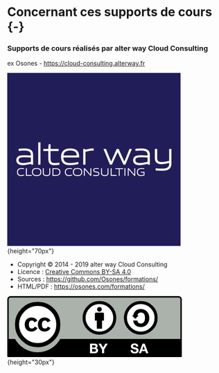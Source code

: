 # Concernant ces supports de cours {-}

### Supports de cours réalisés par alter way Cloud Consulting

ex Osones - <https://cloud-consulting.alterway.fr>

![Logo AWCC](images/logo-awcc.jpg){height="70px"}

- Copyright © 2014 - 2019 alter way Cloud Consulting
- Licence : [Creative Commons BY-SA 4.0](https://creativecommons.org/licenses/by-sa/4.0/deed.fr)
- Sources : <https://github.com/Osones/formations/>
- HTML/PDF : <https://osones.com/formations/>

![Licence Creative Commons BY-SA 4.0](images/licence.png){height="30px"}

